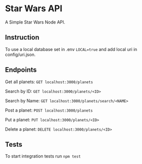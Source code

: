 # Star Wars API
A Simple Star Wars Node API.

## Instruction
To use a local database set in .env `LOCAL=true` and add local uri in config/uri.json.

## Endpoints

Get all planets: `GET localhost:3000/planets`  

Search by ID: `GET localhost:3000/planets/<ID>`

Search by Name: `GET localhost:3000/planets/search/<NAME>`

Post a planet: `POST localhost:3000/planets`

Put a planet: `PUT localhost:3000/planets/<ID>`

Delete a planet: `DELETE localhost:3000/planets/<ID>`

## Tests

To start integration tests run `npm test`
